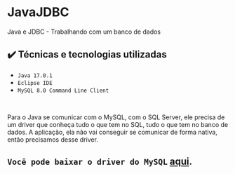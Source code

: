 # JavaJDBC

Java e JDBC - Trabalhando com um banco de dados


## ✔️ Técnicas e tecnologias utilizadas

- ``Java 17.0.1``
- `` Eclipse IDE ``
- ``MySQL 8.0 Command Line Client``

<br>

Para o Java se comunicar com o MySQL, com o SQL Server, ele precisa de um driver que conheça tudo o que tem no SQL, tudo o que tem no banco de dados.
A aplicação, ela não vai conseguir se comunicar de forma nativa, então precisamos desse driver.

## `Você pode baixar o driver do MySQL` [aqui](https://dev.mysql.com/downloads/connector/j/).



